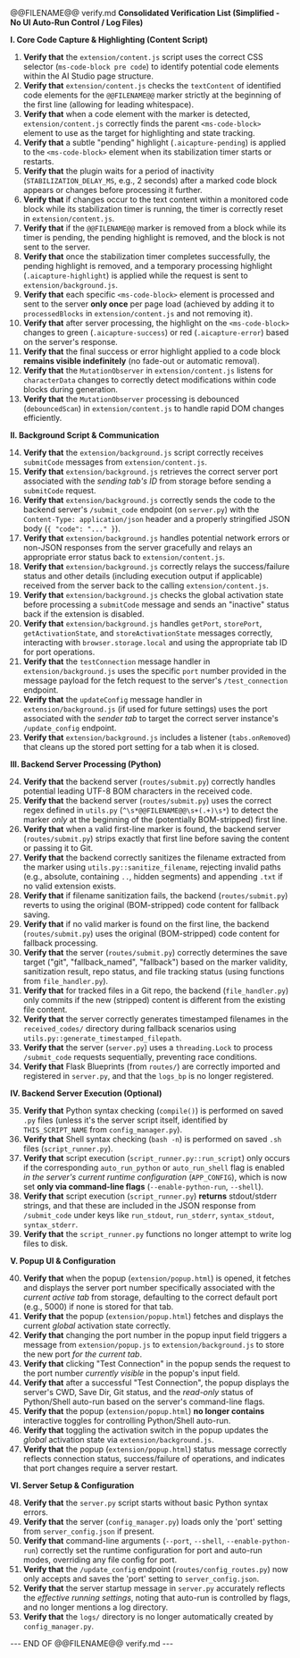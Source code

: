 @@FILENAME@@ verify.md
**Consolidated Verification List (Simplified - No UI Auto-Run Control / Log Files)**

**I. Core Code Capture & Highlighting (Content Script)**

1.  **Verify that** the `extension/content.js` script uses the correct CSS selector (`ms-code-block pre code`) to identify potential code elements within the AI Studio page structure.
2.  **Verify that** `extension/content.js` checks the `textContent` of identified code elements for the `@@FILENAME@@` marker strictly at the beginning of the first line (allowing for leading whitespace).
3.  **Verify that** when a code element with the marker is detected, `extension/content.js` correctly finds the parent `<ms-code-block>` element to use as the target for highlighting and state tracking.
4.  **Verify that** a subtle "pending" highlight (`.aicapture-pending`) is applied to the `<ms-code-block>` element when its stabilization timer starts or restarts.
5.  **Verify that** the plugin waits for a period of inactivity (`STABILIZATION_DELAY_MS`, e.g., 2 seconds) after a marked code block appears or changes before processing it further.
6.  **Verify that** if changes occur to the text content within a monitored code block while its stabilization timer is running, the timer is correctly reset in `extension/content.js`.
7.  **Verify that** if the `@@FILENAME@@` marker is removed from a block while its timer is pending, the pending highlight is removed, and the block is not sent to the server.
8.  **Verify that** once the stabilization timer completes successfully, the pending highlight is removed, and a temporary processing highlight (`.aicapture-highlight`) is applied while the request is sent to `extension/background.js`.
9.  **Verify that** each specific `<ms-code-block>` element is processed and sent to the server **only once** per page load (achieved by adding it to `processedBlocks` in `extension/content.js` and not removing it).
10. **Verify that** after server processing, the highlight on the `<ms-code-block>` changes to green (`.aicapture-success`) or red (`.aicapture-error`) based on the server's response.
11. **Verify that** the final success or error highlight applied to a code block **remains visible indefinitely** (no fade-out or automatic removal).
12. **Verify that** the `MutationObserver` in `extension/content.js` listens for `characterData` changes to correctly detect modifications within code blocks during generation.
13. **Verify that** the `MutationObserver` processing is debounced (`debouncedScan`) in `extension/content.js` to handle rapid DOM changes efficiently.

**II. Background Script & Communication**

14. **Verify that** the `extension/background.js` script correctly receives `submitCode` messages from `extension/content.js`.
15. **Verify that** `extension/background.js` retrieves the correct server port associated with the *sending tab's ID* from storage before sending a `submitCode` request.
16. **Verify that** `extension/background.js` correctly sends the code to the backend server's `/submit_code` endpoint (on `server.py`) with the `Content-Type: application/json` header and a properly stringified JSON body (`{ "code": "..." }`).
17. **Verify that** `extension/background.js` handles potential network errors or non-JSON responses from the server gracefully and relays an appropriate error status back to `extension/content.js`.
18. **Verify that** `extension/background.js` correctly relays the success/failure status and other details (including execution output if applicable) received from the server back to the calling `extension/content.js`.
19. **Verify that** `extension/background.js` checks the global activation state before processing a `submitCode` message and sends an "inactive" status back if the extension is disabled.
20. **Verify that** `extension/background.js` handles `getPort`, `storePort`, `getActivationState`, and `storeActivationState` messages correctly, interacting with `browser.storage.local` and using the appropriate tab ID for port operations.
21. **Verify that** the `testConnection` message handler in `extension/background.js` uses the specific `port` number provided in the message payload for the fetch request to the server's `/test_connection` endpoint.
22. **Verify that** the `updateConfig` message handler in `extension/background.js` (if used for future settings) uses the port associated with the *sender tab* to target the correct server instance's `/update_config` endpoint.
23. **Verify that** `extension/background.js` includes a listener (`tabs.onRemoved`) that cleans up the stored port setting for a tab when it is closed.

**III. Backend Server Processing (Python)**

24. **Verify that** the backend server (`routes/submit.py`) correctly handles potential leading UTF-8 BOM characters in the received code.
25. **Verify that** the backend server (`routes/submit.py`) uses the correct regex defined in `utils.py` (`^\s*@@FILENAME@@\s+(.+)\s*`) to detect the marker *only* at the beginning of the (potentially BOM-stripped) first line.
26. **Verify that** when a valid first-line marker is found, the backend server (`routes/submit.py`) strips exactly that first line before saving the content or passing it to Git.
27. **Verify that** the backend correctly sanitizes the filename extracted from the marker using `utils.py::sanitize_filename`, rejecting invalid paths (e.g., absolute, containing `..`, hidden segments) and appending `.txt` if no valid extension exists.
28. **Verify that** if filename sanitization fails, the backend (`routes/submit.py`) reverts to using the original (BOM-stripped) code content for fallback saving.
29. **Verify that** if no valid marker is found on the first line, the backend (`routes/submit.py`) uses the original (BOM-stripped) code content for fallback processing.
30. **Verify that** the server (`routes/submit.py`) correctly determines the save target ("git", "fallback_named", "fallback") based on the marker validity, sanitization result, repo status, and file tracking status (using functions from `file_handler.py`).
31. **Verify that** for tracked files in a Git repo, the backend (`file_handler.py`) only commits if the new (stripped) content is different from the existing file content.
32. **Verify that** the server correctly generates timestamped filenames in the `received_codes/` directory during fallback scenarios using `utils.py::generate_timestamped_filepath`.
33. **Verify that** the server (`server.py`) uses a `threading.Lock` to process `/submit_code` requests sequentially, preventing race conditions.
34. **Verify that** Flask Blueprints (from `routes/`) are correctly imported and registered in `server.py`, and that the `logs_bp` is no longer registered.

**IV. Backend Server Execution (Optional)**

35. **Verify that** Python syntax checking (`compile()`) is performed on saved `.py` files (unless it's the server script itself, identified by `THIS_SCRIPT_NAME` from `config_manager.py`).
36. **Verify that** Shell syntax checking (`bash -n`) is performed on saved `.sh` files (`script_runner.py`).
37. **Verify that** script execution (`script_runner.py::run_script`) only occurs if the corresponding `auto_run_python` or `auto_run_shell` flag is enabled *in the server's current runtime configuration* (`APP_CONFIG`), which is now set **only via command-line flags** (`--enable-python-run`, `--shell`).
38. **Verify that** script execution (`script_runner.py`) **returns** stdout/stderr strings, and that these are included in the JSON response from `/submit_code` under keys like `run_stdout`, `run_stderr`, `syntax_stdout`, `syntax_stderr`.
39. **Verify that** the `script_runner.py` functions no longer attempt to write log files to disk.

**V. Popup UI & Configuration**

40. **Verify that** when the popup (`extension/popup.html`) is opened, it fetches and displays the server port number specifically associated with the *current active tab* from storage, defaulting to the correct default port (e.g., 5000) if none is stored for that tab.
41. **Verify that** the popup (`extension/popup.html`) fetches and displays the current *global* activation state correctly.
42. **Verify that** changing the port number in the popup input field triggers a message from `extension/popup.js` to `extension/background.js` to store the new port *for the current tab*.
43. **Verify that** clicking "Test Connection" in the popup sends the request to the port number *currently visible* in the popup's input field.
44. **Verify that** after a successful "Test Connection", the popup displays the server's CWD, Save Dir, Git status, and the *read-only* status of Python/Shell auto-run based on the server's command-line flags.
45. **Verify that** the popup (`extension/popup.html`) **no longer contains** interactive toggles for controlling Python/Shell auto-run.
46. **Verify that** toggling the activation switch in the popup updates the *global* activation state via `extension/background.js`.
47. **Verify that** the popup (`extension/popup.html`) status message correctly reflects connection status, success/failure of operations, and indicates that port changes require a server restart.

**VI. Server Setup & Configuration**

48. **Verify that** the `server.py` script starts without basic Python syntax errors.
49. **Verify that** the server (`config_manager.py`) loads only the 'port' setting from `server_config.json` if present.
50. **Verify that** command-line arguments (`--port`, `--shell`, `--enable-python-run`) correctly set the runtime configuration for port and auto-run modes, overriding any file config for port.
51. **Verify that** the `/update_config` endpoint (`routes/config_routes.py`) now only accepts and saves the 'port' setting to `server_config.json`.
52. **Verify that** the server startup message in `server.py` accurately reflects the *effective running settings*, noting that auto-run is controlled by flags, and no longer mentions a log directory.
53. **Verify that** the `logs/` directory is no longer automatically created by `config_manager.py`.

--- END OF @@FILENAME@@ verify.md ---